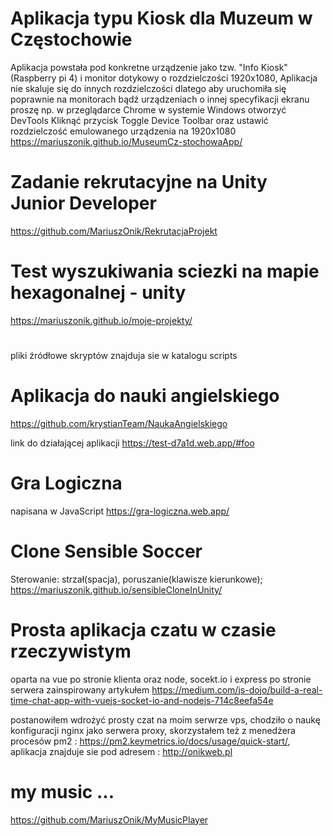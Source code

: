 # Aplikacja typu Kiosk dla Muzeum w Częstochowie
Aplikacja powstała pod konkretne urządzenie jako tzw. "Info Kiosk" (Raspberry pi 4) i monitor dotykowy o rozdzielczości
1920x1080, Aplikacja nie skaluje się do innych rozdzielczości dlatego aby uruchomiła się poprawnie na
monitorach bądź urządzeniach o innej specyfikacji ekranu proszę np. w przeglądarce Chrome
w systemie Windows otworzyć DevTools Kliknąć przycisk Toggle Device Toolbar oraz ustawić
rozdzielczość emulowanego urządzenia na 1920x1080
https://mariuszonik.github.io/MuseumCz-stochowaApp/

# Zadanie rekrutacyjne na Unity Junior Developer
https://github.com/MariuszOnik/RekrutacjaProjekt

# Test wyszukiwania sciezki na mapie hexagonalnej - unity
https://mariuszonik.github.io/moje-projekty/
# 
pliki źródłowe skryptów znajduja sie w katalogu scripts

# Aplikacja do nauki angielskiego 
https://github.com/krystianTeam/NaukaAngielskiego

link do działającej aplikacji 
https://test-d7a1d.web.app/#foo

# Gra Logiczna 
napisana w JavaScript
https://gra-logiczna.web.app/

# Clone Sensible Soccer
Sterowanie: strzał(spacja), poruszanie(klawisze kierunkowe);
https://mariuszonik.github.io/sensibleCloneInUnity/

# Prosta aplikacja czatu w czasie rzeczywistym 
oparta na vue po stronie klienta oraz node, socekt.io i express po stronie serwera 
zainspirowany artykułem https://medium.com/js-dojo/build-a-real-time-chat-app-with-vuejs-socket-io-and-nodejs-714c8eefa54e

postanowiłem wdrożyć prosty czat na moim serwrze vps, chodziło o naukę konfiguracji nginx jako serwera proxy, skorzystałem też z menedżera  procesów pm2 : https://pm2.keymetrics.io/docs/usage/quick-start/, 
aplikacja znajduje sie pod adresem : http://onikweb.pl

# my music ...
https://github.com/MariuszOnik/MyMusicPlayer
